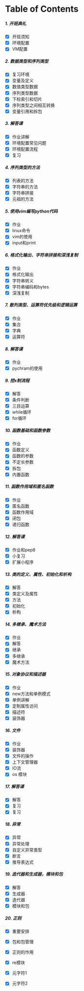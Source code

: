 # Table of Contents



##### 1. 开班典礼

- [x] 开班须知
- [x] 环境配置
- [x] VM配置

##### 2. 数据类型和序列类型

- [x] 复习环境
- [x] 变量及定义
- [x] 数值类型数据
- [x] 序列类型数据
- [x] 下标索引和切片
- [x] 序列类型之间相互转换
- [x] 变量引用和拆包

##### 3. 解答课

- [x] 作业讲解
- [x] 环境配置常见问题
- [x] 环境配置流程
- [x] 复习

##### 4. 序列类型的方法

- [x] 列表的方法
- [x] 字符串的方法
- [x] 字符串拼接
- [x] 元祖的方法

##### 5. 使用vim编写python代码

- [x] 作业
- [x] linux命令
- [x] vim的使用
- [x] input和print

##### 6. 格式化输出、字符串拼接和深浅复制

- [x] 作业
- [x] 格式化输出
- [x] 字符串转义
- [x] 字符串编码和bytes
- [x] 深浅复制

##### 7. 散列类型、运算符优先级和逻辑运算

- [x] 作业
- [x] 集合
- [x] 字典
- [x] 运算符

##### 8. 解答课

- [x] 作业
- [x] pychram的使用

##### 9. 控x制流程

- [x] 解答
- [x] 条件判断
- [x] 三目运算
- [x] while循环
- [x] for循环

##### 10. 函数基础和函数参数

- [x] 作业
- [x] 函数定义
- [x] 函数的参数
- [x] 不定长参数
- [x] 拆包
- [x] 内置函数

##### 11. 函数作用域和匿名函数

- [x] 作业
- [x] 匿名函数
- [x] 函数作用域
- [x] 闭包
- [x] 递归函数

##### 12. 解答课

- [x] 作业和pep8
- [x] 小复习
- [x] 扩展小程序

##### 13. 类的定义、属性、初始化和析构

- [x] 解答
- [x] 类定义及属性
- [x] 方法
- [x] 初始化
- [x] 析构

##### 14. 多继承、魔术方法

- [x] 作业
- [x] 解答
- [x] 继承
- [x] 多继承
- [x] 魔术方法 

##### 15. 对象协议和描述器

- [x] 作业
- [x] new方法和单例模式
- [x] 单例讲解
- [x] 定制属性访问
- [x] 描述符
- [x] 装饰器

##### 16. 文件

- [x] 作业
- [x] 装饰器
- [x] 文件的操作
- [x] 上下文管理器
- [x] IO流
- [x] os 模块

##### 17. 解答课

- [x] 解答
- [x] 复习
- [x] 复习

##### 18. 异常

- [x] 异常
- [x] 异常处理
- [x] 自定义异常类型
- [x] 断言
- [x] 推导表达式

##### 19. 迭代器和生成器，模块和包

- [x] 解答
- [x] 生成器
- [x] 迭代器
- [x] 模块和包

##### 20. 正则

- [x] 重要安排
- [x] 包和包管理
- [x] 正则的作用
- [x] re模块
- [x] 元字符1
- [x] 元字符2

